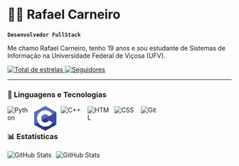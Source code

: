 # 👨‍💻 Rafael Carneiro

**`Desenvolvedor FullStack`**

Me chamo Rafael Carneiro, tenho 19 anos e sou estudante de Sistemas de Informação na Universidade Federal de Viçosa (UFV).

<p align="left"> 
    <a href="https://github.com/RafaelCarneiro16?tab=repositories&q=&type=&language=&sort=stargazers">
        <img 
            alt="Total de estrelas" 
            title="Total de estrelas GitHub" 
            src="https://custom-icon-badges.demolab.com/github/stars/RafaelCarneiro16?color=55960c&style=for-the-badge&labelColor=488207&logo=star&label=estrelas"
        />
    </a>
    <a href="https://github.com/RafaelCarneiro16?tab=followers">
        <img 
            alt="Seguidores" 
            title="Me siga no GitHub" 
            src="https://custom-icon-badges.demolab.com/github/followers/RafaelCarneiro16?color=236ad3&labelColor=1155ba&style=for-the-badge&logo=github&label=Seguidores&logoColor=white"
        />
    </a>
</p>

---

### 🤖 Linguagens e Tecnologias

<img
align="left"
alt="Python"
title="Python"
width="50px"
style="padding-right: 10px;"
src="https://cdn.jsdelivr.net/gh/devicons/devicon@latest/icons/python/python-original.svg"
/>
<img
align="left"
alt="C"
title="C"
width="50px"
style="padding-right: 10px;"
src="/C.png"
/>
<img
align="left"
alt="C++"
title="C++"
width="50px"
style="padding-right: 10px;"
src="https://cdn.jsdelivr.net/gh/devicons/devicon@latest/icons/cplusplus/cplusplus-original.svg"
/>
<img
align="left"
alt="HTML"
title="HTML"
width="50px"
style="padding-right: 10px;"
src="https://cdn.jsdelivr.net/gh/devicons/devicon@latest/icons/html5/html5-original.svg"
/>
<img
align="left"
alt="CSS"
title="CSS"
width="50px"
style="padding-right: 10px;"
src="https://cdn.jsdelivr.net/gh/devicons/devicon@latest/icons/css3/css3-original.svg"
/>
<img
align="left"
alt="Git"
title="Git"
width="50px"
style="padding-right: 10px;"
src="https://cdn.jsdelivr.net/gh/devicons/devicon@latest/icons/git/git-original.svg"
/>
<br/>
<br/>

### 📊 Estatísticas

<p>
  <img 
    align="left" 
    alt="GitHub Stats" 
    height="200" 
    style="padding-right: 10px;" 
    src="https://github-readme-stats.vercel.app/api?username=RafaelCarneiro16&show_icons=true&theme=tokyonight&include_all_commits=true&locale=pt-br" 
  />

<img
align="left"
alt="GitHub Stats"
height="200"
src="https://github-readme-stats.vercel.app/api/top-langs/?username=RafaelCarneiro16&theme=tokyonight&layout=compact&custom_title=Tecnologias&langs_count=9"
/>

</p>
